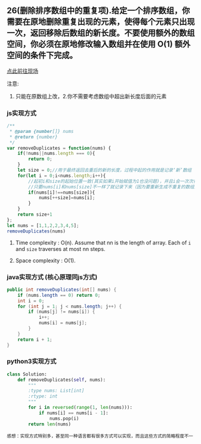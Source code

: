 ## 26(删除排序数组中的重复项).给定一个排序数组，你需要在原地删除重复出现的元素，使得每个元素只出现一次，返回移除后数组的新长度。不要使用额外的数组空间，你必须在原地修改输入数组并在使用 O(1) 额外空间的条件下完成。

[点此前往现场](https://leetcode.com/problems/remove-duplicates-from-sorted-array/description/)

注意:
1. 只能在原数组上改，2.你不需要考虑数组中超出新长度后面的元素

### js实现方式
```javascript
/**
 * @param {number[]} nums
 * @return {number}
 */
var removeDuplicates = function(nums) {
    if(!nums||nums.length === 0){
        return 0;
    }
    let size = 0;//用于最终返回去重后的新的长度，过程中起的作用就是记录‘新’数组（其实是在原数组上改的）的末尾
    for(let i = 0;i<nums.length;i++){
        //起初i和size的起始位置一致(其实如果i开始赋值为1也没问题)，并且i会一次次往后走，属于fast-runner,size属于slow-runner。
        //只要nums[i]和nums[size]不一样了就记录下来（因为要重新生成不重复的数组），一样就略过
        if(nums[i]!==nums[size]){
            nums[++size]=nums[i];
        }
    }
    return size+1
};
let nums = [1,1,2,2,3,4,5];
removeDuplicates(nums)
```
1. Time complexity : O(n). Assume that nn is the length of array. Each of `i` and `size` traverses at most nn steps.

2. Space complexity : O(1).

### java实现方式 (核心原理同js方式)
```java
public int removeDuplicates(int[] nums) {
    if (nums.length == 0) return 0;
    int i = 0;
    for (int j = 1; j < nums.length; j++) {
        if (nums[j] != nums[i]) {
            i++;
            nums[i] = nums[j];
        }
    }
    return i + 1;
}
```

### python3实现方式

```python
class Solution:
    def removeDuplicates(self, nums):
        """
        :type nums: List[int]
        :rtype: int
        """
        for i in reversed(range(1, len(nums))):
            if nums[i] == nums[i - 1]:
                nums.pop(i)
        return len(nums)
```


    感想：实现方式特别多，甚至同一种语言都有很多方式可以实现，而且这些方式的简略程度不一